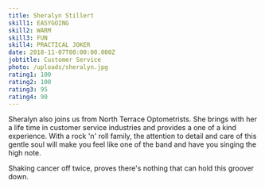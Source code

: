 ```yaml
---
title: Sheralyn Stillert
skill1: EASYGOING
skill2: WARM
skill3: FUN
skill4: PRACTICAL JOKER
date: 2018-11-07T00:00:00.000Z
jobtitle: Customer Service
photo: /uploads/sheralyn.jpg
rating1: 100
rating2: 100
rating3: 95
rating4: 90
---
```


Sheralyn also joins us from North Terrace Optometrists. She brings with her a life time in customer service industries and provides a one of a kind experience. With a rock 'n' roll family, the attention to detail and care of this gentle soul will make you feel like one of the band and have you singing the high note.

Shaking cancer off twice, proves there's nothing that can hold this groover down.
